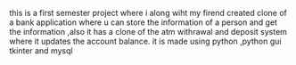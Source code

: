 this is a first semester project where i along wiht my  firend created clone of a bank application where u can store the information of a person and get the  information ,also it has a clone of the atm withrawal and deposit system where it updates the account balance.
it is made using python ,python gui tkinter and  mysql
